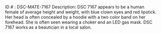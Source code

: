 ID # : DSC-MATE-7167
Description: DSC 7167 appears to be a human female of average height and weight, with blue clown eyes and red lipstick. Her head is often concealed by a hoodie with a two color band on her forehead. She is often seen wearing a choker and an LED gas mask. DSC 7167 works as a beautician in a local salon.
